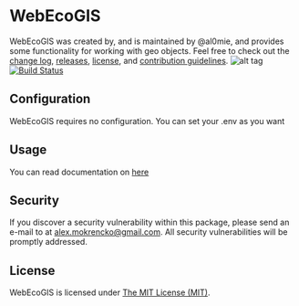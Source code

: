 # WebEcoGIS
WebEcoGIS was created by, and is maintained by @al0mie, and provides some functionality for working with geo objects. Feel free to check out the [change log](CHANGELOG.md), [releases](https://github.com/al0mie/WebEcoGIS/releases), [license](LICENSE), and [contribution guidelines](CONTRIBUTING.md).
![alt tag](http://image.prntscr.com/image/2a92ac8e53254ff7a7a79fe7c66ad736.png)
[![Build Status](https://travis-ci.org/al0mie/WebEcoGIS.svg?branch=master)](https://travis-ci.org/al0mie/WebEcoGIS)
## Configuration

WebEcoGIS requires no configuration. You can set your .env as you want


## Usage

You can read documentation on [here](https://github.com/al0mie/WebEcoGIS/wiki)


## Security

If you discover a security vulnerability within this package, please send an e-mail to  at alex.mokrencko@gmail.com. All security vulnerabilities will be promptly addressed.


## License

WebEcoGIS is licensed under [The MIT License (MIT)](LICENSE).
